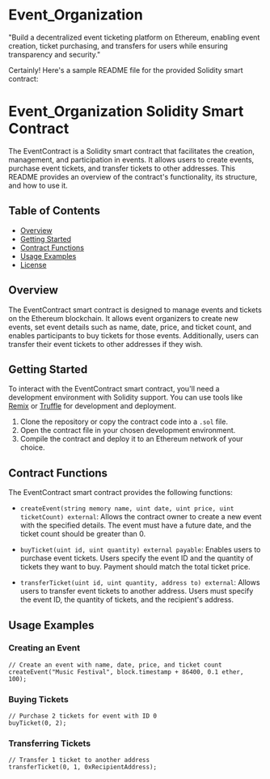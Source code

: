 # Event_Organization
"Build a decentralized event ticketing platform on Ethereum, enabling event creation, ticket purchasing, and transfers for users while ensuring transparency and security."

Certainly! Here's a sample README file for the provided Solidity smart contract:

# Event_Organization Solidity Smart Contract

The EventContract is a Solidity smart contract that facilitates the creation, management, and participation in events. It allows users to create events, purchase event tickets, and transfer tickets to other addresses. This README provides an overview of the contract's functionality, its structure, and how to use it.

## Table of Contents

- [Overview](#overview)
- [Getting Started](#getting-started)
- [Contract Functions](#contract-functions)
- [Usage Examples](#usage-examples)
- [License](#license)

## Overview

The EventContract smart contract is designed to manage events and tickets on the Ethereum blockchain. It allows event organizers to create new events, set event details such as name, date, price, and ticket count, and enables participants to buy tickets for those events. Additionally, users can transfer their event tickets to other addresses if they wish.

## Getting Started

To interact with the EventContract smart contract, you'll need a development environment with Solidity support. You can use tools like [Remix](https://remix.ethereum.org/) or [Truffle](https://www.trufflesuite.com/truffle) for development and deployment.

1. Clone the repository or copy the contract code into a `.sol` file.
2. Open the contract file in your chosen development environment.
3. Compile the contract and deploy it to an Ethereum network of your choice.

## Contract Functions

The EventContract smart contract provides the following functions:

- `createEvent(string memory name, uint date, uint price, uint ticketCount) external`: Allows the contract owner to create a new event with the specified details. The event must have a future date, and the ticket count should be greater than 0.

- `buyTicket(uint id, uint quantity) external payable`: Enables users to purchase event tickets. Users specify the event ID and the quantity of tickets they want to buy. Payment should match the total ticket price.

- `transferTicket(uint id, uint quantity, address to) external`: Allows users to transfer event tickets to another address. Users must specify the event ID, the quantity of tickets, and the recipient's address.

## Usage Examples

### Creating an Event

```solidity
// Create an event with name, date, price, and ticket count
createEvent("Music Festival", block.timestamp + 86400, 0.1 ether, 100);
```

### Buying Tickets

```solidity
// Purchase 2 tickets for event with ID 0
buyTicket(0, 2);
```

### Transferring Tickets

```solidity
// Transfer 1 ticket to another address
transferTicket(0, 1, 0xRecipientAddress);
```



